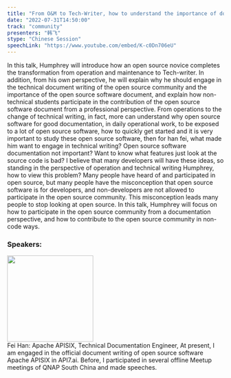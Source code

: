 ```yaml
---
title: "From O&M to Tech-Writer, how to understand the importance of documentation for open source software"
date: "2022-07-31T14:50:00"
track: "community"
presenters: "韩飞"
stype: "Chinese Session"
speechLink: "https://www.youtube.com/embed/K-c0Dn706eU"
---
```

In this talk, Humphrey will introduce how an open source novice completes the transformation from operation and maintenance to Tech-writer. In addition, from his own perspective, he will explain why he should engage in the technical document writing of the open source community and the importance of the open source software document, and explain how non-technical students participate in the contribution of the open source software document from a professional perspective.
From operations to the change of technical writing, in fact, more can understand why open source software for good documentation, in daily operational work, to be exposed to a lot of open source software, how to quickly get started and it is very important to study these open source software, then for han fei, what made him want to engage in technical writing?
Open source software documentation not important? Want to know what features just look at the source code is bad? I believe that many developers will have these ideas, so standing in the perspective of operation and technical writing Humphrey, how to view this problem?
Many people have heard of and participated in open source, but many people have the misconception that open source software is for developers, and non-developers are not allowed to participate in the open source community. This misconception leads many people to stop looking at open source. In this talk, Humphrey will focus on how to participate in the open source community from a documentation perspective, and how to contribute to the open source community in non-code ways.
 ### Speakers: 
 <img src="images/speaker/1111.png" width="200" /><br>Fei Han: Apache APISIX, Technical Documentation Engineer, At present, I am engaged in the official document writing of open source software Apache APISIX in API7.ai. Before, I participated in several offline Meetup meetings of QNAP South China and made speeches.

 
